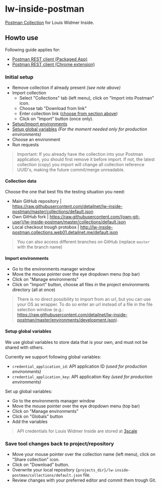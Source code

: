 # lw-inside-postman
[Postman Collection](https://www.getpostman.com/) for Louis Widmer Inside.

## Howto use
Following guide applies for:

 - [Postman REST client (Packaged App)](https://www.getpostman.com/)
 - [Postman REST client (Chrome extension)](https://chrome.google.com/webstore/detail/postman-rest-client/fdmmgilgnpjigdojojpjoooidkmcomcm)

### Initial setup
 
 - Remove collection if already present _(see note above)_
 - Import collection 
   - Select "Collections" tab (left menu), click on "Import into Postman" icon.
   - Choose tab "Download from link"
   - Enter collection link ([choose from section above](#Collection-data))
   - Click on "Import" button (once only).
 - [Setup/Import environments](#Import-environments)
 - [Setup global variables](#Setup-global-variables) _(For the moment needed only for production environments)_
 - Choose an environment
 - Run requests 

> Important: If you already have the collection into your Postman application, you should first remove it before import.
> If not, the latest collection (copy) you import will change all collection reference UUID's, making the future commit/merge unreadable.

#### Collection data

Choose the one that best fits the testing situation you need:

 - Main GitHub repository | https://raw.githubusercontent.com/detailnet/lw-inside-postman/master/collections/default.json
 - Own GitHub fork | https://raw.githubusercontent.com/{own-git-user}/lw-inside-postman/master/collections/default.json
 - Local checkout trough protobox | http://lw-inside-postman.collections.web01.detailnet.me/default.json

> You can also access different branches on GitHub (replace `master` with the branch name)

#### Import environments

 - Go to the environments manager window
  - Move the mouse pointer over the eye dropdown menu (top bar)
  - Click on "Manage environments"
 - Click on "Import" button, choose all files in the project environments directory (all at once)

> There is no direct possibility to import from an url, but you can use your OS as wrapper. 
> To do so enter an url instead of a file in the file selection window (e.g.: https://raw.githubusercontent.com/detailnet/lw-inside-postman/master/environments/development.json).

#### Setup global variables

We use global variables to store data that is your own, and must not be shared with others.

Currently we support following global variables:

 - `credential_application_id`: API application ID _(used for production environments)_
 - `credential_application_key`: API application Key _(used for production environments)_

Set up global variables:

 - Go to the environments manager window
  - Move the mouse pointer over the eye dropdown menu (top bar)
  - Click on "Manage environments"
 - Click on "Globals" button
 - Add the variables

> API credentials for Louis Widmer Inside are stored at [3scale](https://detailnet-admin.3scale.net)

### Save tool changes back to project/repository
 - Move your mouse pointer over the collection name (left menu), click on "Share collection" icon.
 - Click on "Download" button.
 - Overwrite your local repository `{projects_dir}/lw-inside-postman/collections/default.json` file.
 - Review changes with your preferred editor and commit them trough Git.

